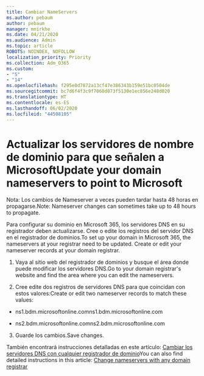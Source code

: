 ```yaml
---
title: Cambiar NameServers
ms.author: pebaum
author: pebaum
manager: mnirkhe
ms.date: 04/21/2020
ms.audience: Admin
ms.topic: article
ROBOTS: NOINDEX, NOFOLLOW
localization_priority: Priority
ms.collection: Adm_O365
ms.custom:
- "5"
- "14"
ms.openlocfilehash: f295e0d7872a13cf47e386343b159e51bc0504de
ms.sourcegitcommit: bc7d6f4f3c9f7060d073f5130e1ec856e248d020
ms.translationtype: HT
ms.contentlocale: es-ES
ms.lasthandoff: 06/02/2020
ms.locfileid: "44508105"
---
```

# <a name="update-your-domain-nameservers-to-point-to-microsoft"></a><span data-ttu-id="ee1c9-102">Actualizar los servidores de nombre de dominio para que señalen a Microsoft</span><span class="sxs-lookup"><span data-stu-id="ee1c9-102">Update your domain nameservers to point to Microsoft</span></span>

<span data-ttu-id="ee1c9-103">Nota: Los cambios de Nameserver a veces pueden tardar hasta 48 horas en propagarse.</span><span class="sxs-lookup"><span data-stu-id="ee1c9-103">Note: Nameserver changes can sometimes take up to 48 hours to propagate.</span></span>
  
<span data-ttu-id="ee1c9-p101">Para configurar su dominio en Microsoft 365, los servidores DNS en su registrador deben actualizarse. Cree o edite los registros del servidor DNS en el registrador de dominios.</span><span class="sxs-lookup"><span data-stu-id="ee1c9-p101">To set up your domain in Microsoft 365, the nameservers at your registrar need to be updated. Create or edit your nameserver records at your domain registrar.</span></span>
  
1. <span data-ttu-id="ee1c9-106">Vaya al sitio web del registrador de dominios y busque el área donde puede modificar los servidores DNS.</span><span class="sxs-lookup"><span data-stu-id="ee1c9-106">Go to your domain registrar's website and find the area where you can edit the nameservers.</span></span>
  
2. <span data-ttu-id="ee1c9-107">Cree edite dos registros de servidores DNS para que coincidan con estos valores:</span><span class="sxs-lookup"><span data-stu-id="ee1c9-107">Create or edit two nameserver records to match these values:</span></span>

  - <span data-ttu-id="ee1c9-108">ns1.bdm.microsoftonline.com</span><span class="sxs-lookup"><span data-stu-id="ee1c9-108">ns1.bdm.microsoftonline.com</span></span>

  - <span data-ttu-id="ee1c9-109">ns2.bdm.microsoftonline.com</span><span class="sxs-lookup"><span data-stu-id="ee1c9-109">ns2.bdm.microsoftonline.com</span></span>

3. <span data-ttu-id="ee1c9-110">Guarde los cambios.</span><span class="sxs-lookup"><span data-stu-id="ee1c9-110">Save changes.</span></span>

<span data-ttu-id="ee1c9-111">También encontrará instrucciones detalladas en este artículo: [Cambiar los servidores DNS con cualquier registrador de dominio](https://docs.microsoft.com/microsoft-365/admin/get-help-with-domains/change-nameservers-at-any-domain-registrar)</span><span class="sxs-lookup"><span data-stu-id="ee1c9-111">You can also find detailed instructions in this article: [Change nameservers with any domain registrar](https://docs.microsoft.com/microsoft-365/admin/get-help-with-domains/change-nameservers-at-any-domain-registrar)</span></span>
  
